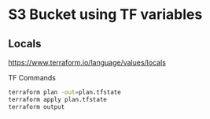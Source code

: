 # S3 Bucket using TF variables
## Locals
https://www.terraform.io/language/values/locals

TF Commands
```bash
terraform plan -out=plan.tfstate
terraform apply plan.tfstate
terraform output
```
